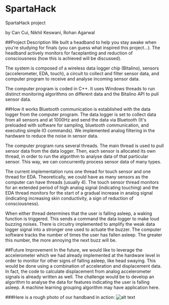 # SpartaHack
SpartaHack project 

by Can Cui, Nikhil Keswani, Rohan Agarwal

##Project Description
We built a headband to help you stay awake when you're studying for finals (you can guess what inspired this project...). The headband actively monitors for faceplanting and reduction of consciousness (how this is achieved will be discussed). 

The system is composed of a wireless data logger chip (Bitalino), sensors (accelerometer, EDA, touch), a circuit to collect and filter sensor data, and computer program to receive and analyse incoming sensor data. 

The computer program is coded in C++. It uses Windows threads to run distinct monitoring algorithms on different data and the Bitalino API to pull sensor data. 

##How it works
Bluetooth communication is established with the data logger from the computer program. The data logger is set to collect data from all sensors and at 1000Hz and send the data via Bluetooth (It's preloaded with software for sampling, bluetooth communication, and executing simple IO commands). We implemented analog filtering in the hardware to reduce the noise in sensor data. 

The computer program runs several threads. The main thread is used to pull sensor data from the data logger. Then, each sensor is allocated its own thread, in order to run the algorithm to analyse data of that particular sensor. This way, we can concurrently process sensor data of many types. 

The current implementation runs one thread for touch sensor and one thread for EDA. Theoretically, we could have as many sensors as the computer can have threads (usually 4). The touch sensor thread monitors for an extended period of high analog signal (indicating touching) and the EDA thread monitors for the start of a gradual increase in analog signal (indicating increasing skin conductivity, a sign of reduction of consciousness). 

When either thread determines that the user is falling asleep, a waking function is triggered. This sends a command the data logger to make loud buzzing noises. There is circuitry implemented to amplify the weak data logger signal into a stronger one used to actuate the buzzer. The computer software tracks the number of times the user has fallen asleep. The greater this number, the more annoying the next buzz will be. 


##Future Improvement
In the future, we would like to leverage the accelerometer which we had already implemented at the hardware level in order to monitor for other signs of falling asleep, like head swaying. This would be done using a combination of acceleration and displacement data. In fact, the code to calculate displacement from analog accelerometer signals is already written as well. The challenge would be to develop an algorithm to analyse the data for features indicating the user is falling asleep. A machine learning grouping algorithm may have application here. 


###Here is a rough photo of our handband in action:
![alt text](https://drive.google.com/file/d/0B62_L9bQxhRMZF9ZMzA1bTFmRW8/view?usp=sharing "Rohan 1")
